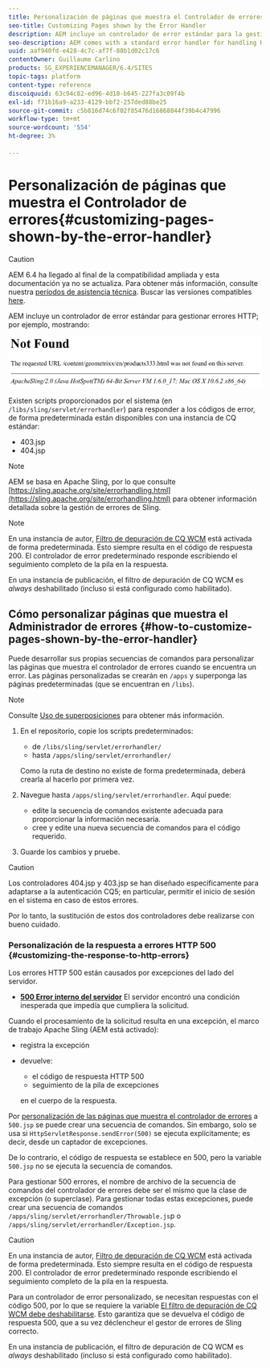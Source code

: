 ```yaml
---
title: Personalización de páginas que muestra el Controlador de errores
seo-title: Customizing Pages shown by the Error Handler
description: AEM incluye un controlador de error estándar para la gestión de errores HTTP
seo-description: AEM comes with a standard error handler for handling HTTP errors
uuid: aaf940fd-e428-4c7c-af7f-88b1d02c17c6
contentOwner: Guillaume Carlino
products: SG_EXPERIENCEMANAGER/6.4/SITES
topic-tags: platform
content-type: reference
discoiquuid: 63c94c82-ed96-4d10-b645-227fa3c09f4b
exl-id: f71b16a9-a233-4129-bbf2-257ded88be25
source-git-commit: c5b816d74c6f02f85476d16868844f39b4c47996
workflow-type: tm+mt
source-wordcount: '554'
ht-degree: 3%

---
```


# Personalización de páginas que muestra el Controlador de errores{#customizing-pages-shown-by-the-error-handler}

>[!CAUTION]
>
>AEM 6.4 ha llegado al final de la compatibilidad ampliada y esta documentación ya no se actualiza. Para obtener más información, consulte nuestra [períodos de asistencia técnica](https://helpx.adobe.com/es/support/programs/eol-matrix.html). Buscar las versiones compatibles [here](https://experienceleague.adobe.com/docs/).

AEM incluye un controlador de error estándar para gestionar errores HTTP; por ejemplo, mostrando:

![chlimage_1-67](assets/chlimage_1-67.png)

Existen scripts proporcionados por el sistema (en `/libs/sling/servlet/errorhandler`) para responder a los códigos de error, de forma predeterminada están disponibles con una instancia de CQ estándar:

* 403.jsp
* 404.jsp

>[!NOTE]
>
>AEM se basa en Apache Sling, por lo que consulte [https://sling.apache.org/site/errorhandling.html](https://sling.apache.org/site/errorhandling.html) para obtener información detallada sobre la gestión de errores de Sling.

>[!NOTE]
>
>En una instancia de autor, [Filtro de depuración de CQ WCM](/help/sites-deploying/osgi-configuration-settings.md) está activada de forma predeterminada. Esto siempre resulta en el código de respuesta 200. El controlador de error predeterminado responde escribiendo el seguimiento completo de la pila en la respuesta.
>
>En una instancia de publicación, el filtro de depuración de CQ WCM es *always* deshabilitado (incluso si está configurado como habilitado).

## Cómo personalizar páginas que muestra el Administrador de errores {#how-to-customize-pages-shown-by-the-error-handler}

Puede desarrollar sus propias secuencias de comandos para personalizar las páginas que muestra el controlador de errores cuando se encuentra un error. Las páginas personalizadas se crearán en `/apps` y superponga las páginas predeterminadas (que se encuentran en `/libs`).

>[!NOTE]
>
>Consulte [Uso de superposiciones](/help/sites-developing/overlays.md) para obtener más información.

1. En el repositorio, copie los scripts predeterminados:

   * de `/libs/sling/servlet/errorhandler/`
   * hasta `/apps/sling/servlet/errorhandler/`

   Como la ruta de destino no existe de forma predeterminada, deberá crearla al hacerlo por primera vez.

1. Navegue hasta `/apps/sling/servlet/errorhandler`. Aquí puede:

   * edite la secuencia de comandos existente adecuada para proporcionar la información necesaria.
   * cree y edite una nueva secuencia de comandos para el código requerido.

1. Guarde los cambios y pruebe.

>[!CAUTION]
>
>Los controladores 404.jsp y 403.jsp se han diseñado específicamente para adaptarse a la autenticación CQ5; en particular, permitir el inicio de sesión en el sistema en caso de estos errores.
>
>Por lo tanto, la sustitución de estos dos controladores debe realizarse con bueno cuidado.

### Personalización de la respuesta a errores HTTP 500 {#customizing-the-response-to-http-errors}

Los errores HTTP 500 están causados por excepciones del lado del servidor.

* **[500 Error interno del servidor](https://www.w3.org/Protocols/rfc2616/rfc2616-sec10.html)**
El servidor encontró una condición inesperada que impedía que cumpliera la solicitud.

Cuando el procesamiento de la solicitud resulta en una excepción, el marco de trabajo Apache Sling (AEM está activado):

* registra la excepción
* devuelve:

   * el código de respuesta HTTP 500
   * seguimiento de la pila de excepciones

   en el cuerpo de la respuesta.

Por [personalización de las páginas que muestra el controlador de errores](#how-to-customize-pages-shown-by-the-error-handler) a `500.jsp` se puede crear una secuencia de comandos. Sin embargo, solo se usa si `HttpServletResponse.sendError(500)` se ejecuta explícitamente; es decir, desde un captador de excepciones.

De lo contrario, el código de respuesta se establece en 500, pero la variable `500.jsp` no se ejecuta la secuencia de comandos.

Para gestionar 500 errores, el nombre de archivo de la secuencia de comandos del controlador de errores debe ser el mismo que la clase de excepción (o superclase). Para gestionar todas estas excepciones, puede crear una secuencia de comandos `/apps/sling/servlet/errorhandler/Throwable.js`p o `/apps/sling/servlet/errorhandler/Exception.jsp`.

>[!CAUTION]
>
>En una instancia de autor, [Filtro de depuración de CQ WCM](/help/sites-deploying/osgi-configuration-settings.md) está activada de forma predeterminada. Esto siempre resulta en el código de respuesta 200. El controlador de error predeterminado responde escribiendo el seguimiento completo de la pila en la respuesta.
>
>Para un controlador de error personalizado, se necesitan respuestas con el código 500, por lo que se requiere la variable [El filtro de depuración de CQ WCM debe deshabilitarse](/help/sites-deploying/osgi-configuration-settings.md). Esto garantiza que se devuelva el código de respuesta 500, que a su vez déclencheur el gestor de errores de Sling correcto.
>
>En una instancia de publicación, el filtro de depuración de CQ WCM es *always* deshabilitado (incluso si está configurado como habilitado).
